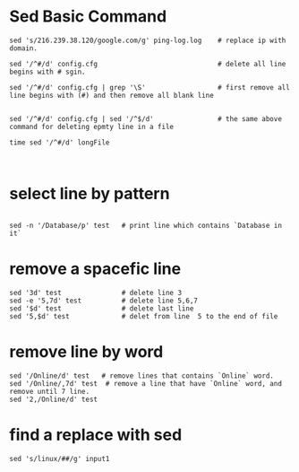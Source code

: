 # Sed Basic Command
```
sed 's/216.239.38.120/google.com/g' ping-log.log    # replace ip with domain.

sed '/^#/d' config.cfg                              # delete all line begins with # sgin. 

sed '/^#/d' config.cfg | grep '\S'                  # first remove all line begins with (#) and then remove all blank line 


sed '/^#/d' config.cfg | sed '/^$/d'                # the same above command for deleting epmty line in a file

time sed '/^#/d' longFile



```

# select line by pattern

```

sed -n '/Database/p' test   # print line which contains `Database in it`

```


# remove a spacefic line

```
sed '3d' test               # delete line 3
sed -e '5,7d' test          # delete line 5,6,7
sed '$d' test               # delete last line
sed '5,$d' test             # delet from line  5 to the end of file

```

# remove line by word

```
sed '/Online/d' test   # remove lines that contains `Online` word.
sed '/Online/,7d' test  # remove a line that have `Online` word, and remove until 7 line.
sed '2,/Online/d' test

```

# find a replace with sed
```
sed 's/linux/##/g' input1


```
